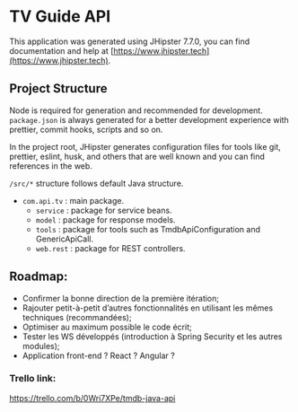 # TV Guide API

This application was generated using JHipster 7.7.0, you can find documentation and help at [https://www.jhipster.tech](https://www.jhipster.tech).

## Project Structure

Node is required for generation and recommended for development. `package.json` is always generated for a better development experience with prettier, commit hooks, scripts and so on.

In the project root, JHipster generates configuration files for tools like git, prettier, eslint, husk, and others that are well known and you can find references in the web.

`/src/*` structure follows default Java structure.

- `com.api.tv` : main package.
  - `service` : package for service beans.
  - `model` : package for response models.
  - `tools` : package for tools such as TmdbApiConfiguration and GenericApiCall.
  - `web.rest` : package for REST controllers.

## Roadmap:
- Confirmer la bonne direction de la première itération; 
- Rajouter petit-à-petit d’autres fonctionnalités en utilisant les mêmes techniques (recommandées);
- Optimiser au maximum possible le code écrit;
- Tester les WS développés (introduction à Spring Security et les autres modules);
- Application front-end ? React ? Angular ?

### Trello link:
https://trello.com/b/0Wri7XPe/tmdb-java-api
